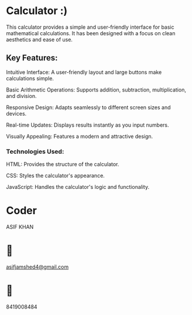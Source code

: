 # Calculator :)
This calculator provides a simple and user-friendly interface for basic mathematical calculations. It has been designed with a focus on clean aesthetics and ease of use.

## Key Features:

Intuitive Interface: A user-friendly layout and large buttons make calculations simple.

Basic Arithmetic Operations: Supports addition, subtraction, multiplication, and division.

Responsive Design: Adapts seamlessly to different screen sizes and devices.

Real-time Updates: Displays results instantly as you input numbers.

Visually Appealing: Features a modern and attractive design.


### Technologies Used:

HTML: Provides the structure of the calculator.

CSS: Styles the calculator's appearance.

JavaScript: Handles the calculator's logic and functionality.

# Coder

ASIF KHAN

# 📧
asifjamshed4@gmail.com

# 📱
8419008484